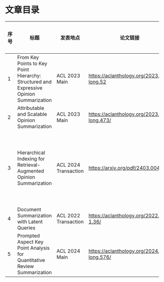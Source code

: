 # 文章目录


|序号|标题|发表地点|论文链接|论文总结|涉及技术栈|阅读状态|笔记链接|
| - | - | - |- |- |- |- |-|
|1|From Key Points to Key Point Hierarchy: Structured and Expressive Opinion Summarization|ACL 2023 Main|https://aclanthology.org/2023.acl-long.52|||<mark>未读<mark>||
|2|Attributable and Scalable Opinion Summarization|ACL 2023 Main|https://aclanthology.org/2023.acl-long.473/|||<mark>未读<mark>||
|3|Hierarchical Indexing for Retrieval-Augmented Opinion Summarization|ACL 2024 Transaction|https://arxiv.org/pdf/2403.00435|一个层次化摘要的生成|Llama 2 13B/70B，Mistral 7B|已读|[Link](/Literature%20Review/Summarization/HIRO/HIRO.md)|
|4|Document Summarization with Latent Queries|ACL 2022 Transaction|https://aclanthology.org/2022.tacl-1.36/|||<mark>未读<mark>||
|5|Prompted Aspect Key Point Analysis for Quantitative Review Summarization|ACL 2024 Main|https://aclanthology.org/2024.acl-long.576/|||<mark>未读<mark>|[Link](/Literature%20Review/Summarization/KeyPointAnalysis/KeyPointAnalysis.md)|